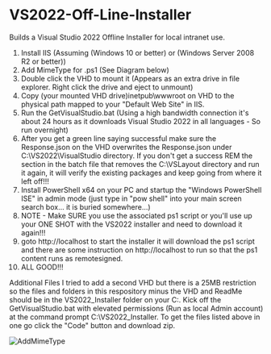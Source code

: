 # VS2022-Off-Line-Installer
Builds a Visual Studio 2022 Offline Installer for local intranet use.

1. Install IIS (Assuming (Windows 10 or better) or (Windows Server 2008 R2 or better))
2. Add MimeType for .ps1 (See Diagram below)
3. Double click the VHD to mount it (Appears as an extra drive in file explorer. Right click the drive and eject to unmount)
4. Copy (your mounted VHD drive)inetpub\wwwroot on VHD to the physical path mapped to your "Default Web Site" in IIS.
5. Run the GetVisualStudio.bat (Using a high bandwidth connection it's about 24 hours as it downloads Visual Studio 2022 in all languages - So run overnight)
6. After you get a green line saying successful make sure the Response.json on the VHD overwrites the Response.json under C:\VS2022\VisualStudio directory. If you don't get a success REM the section in the batch file that removes the C:\VSLayout directory and run it again, it will verify the existing packages and keep going from where it left off!!!
7. Install PowerShell x64 on your PC and startup the "Windows PowerShell ISE" in admin mode (just type in "pow shell" into your main screen search box... it is buried somewhere...)
8. NOTE - Make SURE you use the associated ps1 script or you'll use up your ONE SHOT with the VS2022 installer and need to download it again!!!
9. goto http://localhost to start the installer it will download the ps1 script and there are some instruction on http://localhost to run so that the ps1 content runs as remotesigned.
10. ALL GOOD!!!

Additional Files
I tried to add a second VHD but there is a 25MB restriction so the files and folders in this respository minus the VHD and ReadMe should be in the VS2022_Installer folder on your C:\. Kick off the GetVisualStudio.bat with elevated permissions (Run as local Admin account) at the command prompt C:\VS2022_Installer. To get the files listed above in one go click the "Code" button and download zip.



![AddMimeType](https://github.com/user-attachments/assets/7bb9ceaf-ad02-4ce9-b760-6e59ac7b5be3)

